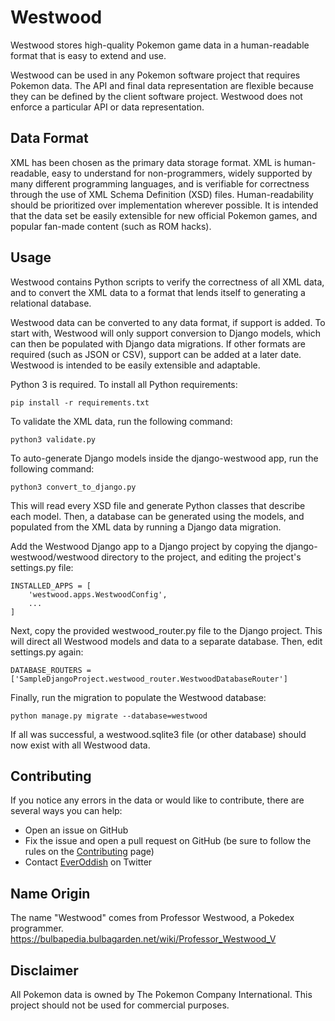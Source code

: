 # Westwood

Westwood stores high-quality Pokemon game data in a human-readable format that is easy to extend and use.

Westwood can be used in any Pokemon software project that requires Pokemon data. The API and final data representation are flexible because they can be defined by the client software project. Westwood does not enforce a particular API or data representation.

## Data Format

XML has been chosen as the primary data storage format. XML is human-readable, easy to understand for non-programmers, widely supported by many different programming languages, and is verifiable for correctness through the use of XML Schema Definition (XSD) files. Human-readability should be prioritized over implementation wherever possible. It is intended that the data set be easily extensible for new official Pokemon games, and popular fan-made content (such as ROM hacks).

## Usage

Westwood contains Python scripts to verify the correctness of all XML data, and to convert the XML data to a format that lends itself to generating a relational database.

Westwood data can be converted to any data format, if support is added. To start with, Westwood will only support conversion to Django models, which can then be populated with Django data migrations. If other formats are required (such as JSON or CSV), support can be added at a later date. Westwood is intended to be easily extensible and adaptable.

Python 3 is required. To install all Python requirements:

    pip install -r requirements.txt

To validate the XML data, run the following command:

    python3 validate.py

To auto-generate Django models inside the django-westwood app, run the following command:

    python3 convert_to_django.py

This will read every XSD file and generate Python classes that describe each model. Then, a database can be generated using the models, and populated from the XML data by running a Django data migration.

Add the Westwood Django app to a Django project by copying the django-westwood/westwood directory to the project, and editing the project's settings.py file:

    INSTALLED_APPS = [
        'westwood.apps.WestwoodConfig',
        ...
    ]

Next, copy the provided westwood_router.py file to the Django project. This will direct all Westwood models and data to a separate database. Then, edit settings.py again:

    DATABASE_ROUTERS = ['SampleDjangoProject.westwood_router.WestwoodDatabaseRouter']

Finally, run the migration to populate the Westwood database:

    python manage.py migrate --database=westwood

If all was successful, a westwood.sqlite3 file (or other database) should now exist with all Westwood data.

## Contributing

If you notice any errors in the data or would like to contribute, there are several ways you can help:

 * Open an issue on GitHub
 * Fix the issue and open a pull request on GitHub (be sure to follow the rules on the [Contributing](https://github.com/EverOddish/Westwood/wiki/Contributing) page)
 * Contact [EverOddish](https://twitter.com/EverOddish) on Twitter

## Name Origin

The name "Westwood" comes from Professor Westwood, a Pokedex programmer. https://bulbapedia.bulbagarden.net/wiki/Professor_Westwood_V

## Disclaimer

All Pokemon data is owned by The Pokemon Company International. This project should not be used for commercial purposes.
